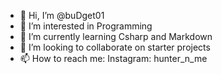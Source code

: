 - 👋 Hi, I’m @buDget01
- 👀 I’m interested in Programming
- 🌱 I’m currently learning Csharp and Markdown
- 💞️ I’m looking to collaborate on starter projects
- 📫 How to reach me: Instagram: hunter_n_me

<!---
buDget01/buDget01 is a ✨ special ✨ repository because its `README.md` (this file) appears on your GitHub profile.
You can click the Preview link to take a look at your changes.
--->
